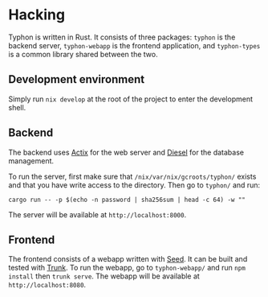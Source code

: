 # Hacking

Typhon is written in Rust. It consists of three packages: `typhon` is the
backend server, `typhon-webapp` is the frontend application, and `typhon-types`
is a common library shared between the two.

## Development environment

Simply run `nix develop` at the root of the project to enter the development
shell.

## Backend

The backend uses [Actix](https://actix.rs/) for the web server and
[Diesel](https://diesel.rs/) for the database management.

To run the server, first make sure that `/nix/var/nix/gcroots/typhon/` exists
and that you have write access to the directory. Then go to `typhon/` and run:

```shell
cargo run -- -p $(echo -n password | sha256sum | head -c 64) -w ""
```

The server will be available at `http://localhost:8000`.

## Frontend

The frontend consists of a webapp written with [Seed](https://seed-rs.org/). It
can be built and tested with [Trunk](https://trunkrs.dev/). To run the webapp,
go to `typhon-webapp/` and run `npm install` then `trunk serve`. The webapp will
be available at `http://localhost:8080`.
